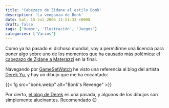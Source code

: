 ```yaml
---
title: 'Cabezazo de Zidane al estilo Bonk'
description: 'La venganza de Bonk'
date: Sat, 15 Jul 2006 11:51:32 +0000
draft: false
tags: ['Humor', 'Ilustración', 'Juegos']
categories: ['Varios']
---
```


Como ya ha pasado el dichoso mundial, voy a permitirme una licencia para poner algo sobre uno de los momentos que ha causado más polémica: el [cabezazo de Zidane a Materazzi](http://javimoya.com/blog/2006/07/11/el-cabezazo-de-zidane/) en la final.

Navegando por [GameSetWatch](http://www.gamesetwatch.com/2006/07/ultimate_zidane_mashup_bonks_i_1.php) he visto una referencia al blog del artista [Derek Yu](http://www.derekyu.com/?p=103), y hay un dibujo que me ha encantado:

{{< fg src="bonk.webp" alt="Bonk's Revenge" >}}

Por cierto, [el blog de Derek](http://www.derekyu.com/) es una pasada, y algunos de los dibujos son simplemente alucinantes. Recomendado :wink: